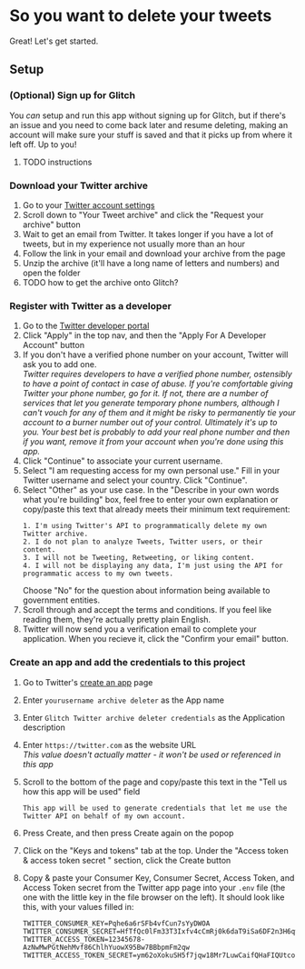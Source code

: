 # So you want to delete your tweets

Great! Let's get started.

## Setup

### (Optional) Sign up for Glitch

You _can_ setup and run this app without signing up for Glitch, but if there's an issue and you need to come back later and resume deleting, making an account will make sure your stuff is saved and that it picks up from where it left off. Up to you!

1. TODO instructions

### Download your Twitter archive

1. Go to your [Twitter account settings](https://twitter.com/settings/account)
2. Scroll down to "Your Tweet archive" and click the "Request your archive" button
3. Wait to get an email from Twitter. It takes longer if you have a lot of tweets, but in my experience not usually more than an hour
4. Follow the link in your email and download your archive from the page
5. Unzip the archive (it'll have a long name of letters and numbers) and open the folder
6. TODO how to get the archive onto Glitch?

### Register with Twitter as a developer

1. Go to the [Twitter developer portal](https://developer.twitter.com)
2. Click "Apply" in the top nav, and then the "Apply For A Developer Account" button
3. If you don't have a verified phone number on your account, Twitter will ask you to add one.  
   _Twitter requires developers to have a verified phone number, ostensibly to have a point of contact in case of abuse. If you're comfortable giving Twitter your phone number, go for it. If not, there are a number of services that let you generate temporary phone numbers, although I can't vouch for any of them and it might be risky to permanently tie your account to a burner number out of your control. Ultimately it's up to you. Your best bet is probably to add your real phone number and then if you want, remove it from your account when you're done using this app._
4. Click "Continue" to associate your current username.
5. Select "I am requesting access for my own personal use." Fill in your Twitter username and select your country. Click "Continue".
6. Select "Other" as your use case. In the "Describe in your own words what you're building" box, feel free to enter your own explanation or copy/paste this text that already meets their minimum text requirement:
   ```
   1. I'm using Twitter's API to programmatically delete my own Twitter archive.
   2. I do not plan to analyze Tweets, Twitter users, or their content.
   3. I will not be Tweeting, Retweeting, or liking content.
   4. I will not be displaying any data, I'm just using the API for programmatic access to my own tweets.
   ```
   Choose "No" for the question about information being available to government entities.
7. Scroll through and accept the terms and conditions. If you feel like reading them, they're actually pretty plain English.
8. Twitter will now send you a verification email to complete your application. When you recieve it, click the "Confirm your email" button.

### Create an app and add the credentials to this project

1. Go to Twitter's [create an app](https://developer.twitter.com/en/apps/create) page
2. Enter `yourusername archive deleter` as the App name
3. Enter `Glitch Twitter archive deleter credentials` as the Application description
4. Enter `https://twitter.com` as the website URL  
   _This value doesn't actually matter - it won't be used or referenced in this app_
5. Scroll to the bottom of the page and copy/paste this text in the "Tell us how this app will be used" field
   ```
   This app will be used to generate credentials that let me use the Twitter API on behalf of my own account.
   ```
6. Press Create, and then press Create again on the popop
7. Click on the "Keys and tokens" tab at the top. Under the "Access token & access token secret
   " section, click the Create button
8. Copy & paste your Consumer Key, Consumer Secret, Access Token, and Access Token secret from the Twitter app page into your `.env` file (the one with the little key in the file browser on the left). It should look like this, with your values filled in:

   ```
   TWITTER_CONSUMER_KEY=Pqhe6a6rSFb4vfCun7sYyDWOA
   TWITTER_CONSUMER_SECRET=HfTfQc0lFm33T3Ixfv4cCmRj0k6daT9iSa6DF2n3H6qwZ4lWai
   TWITTER_ACCESS_TOKEN=12345678-AzNwMwPGtNehMvf86ChlhYuowX95Bw7BBbpmFm2qw
   TWITTER_ACCESS_TOKEN_SECRET=ym62oXokuSH5f7jqw18Mr7LuwCaifQHaFIQUtcoeC8QZL
   ```
